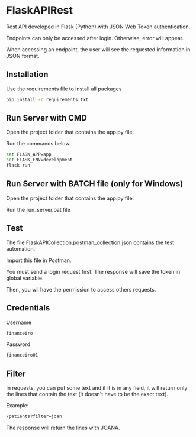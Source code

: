 # FlaskAPIRest

Rest API developed in Flask (Python) with JSON Web Token authentication.

Endpoints can only be accessed after login. Otherwise, error will appear.

When accessing an endpoint, the user will see the requested information in JSON format.

## Installation

Use the requirements file to install all packages

```bash
pip install -r requirements.txt
```

## Run Server with CMD

Open the project folder that contains the app.py file.

Run the commands below.

```bash
set FLASK_APP=app
set FLASK_ENV=development
flask run
```

## Run Server with BATCH file (only for Windows)

Open the project folder that contains the app.py file.

Run the run_server.bat file

## Test

The file FlaskAPICollection.postman_collection.json contains the test automation.

Import this file in Postman.

You must send a login request first. The response will save the token in global variable.

Then, you wll have the permission to access others requests.

## Credentials

Username
```bash
financeiro
```
Password
```bash
financeiro01
```

## Filter

In requests, you can put some text and if it is in any field, it will return only the lines that contain the text (it doesn't have to be the exact text).

Example:
```bash
/patients?filter=joan
```

The response will return the lines with JOANA.
